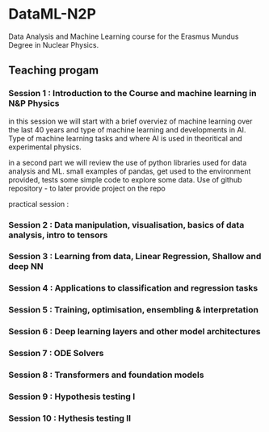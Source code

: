 # DataML-N2P
Data Analysis and Machine Learning course for the Erasmus Mundus Degree in Nuclear Physics.

## Teaching progam 

### Session 1 : Introduction to the Course and machine learning in N&P Physics
in this session we will start with a brief overviez of machine learning over the last 40 years and type of machine learning and developments in AI. Type of machine learning tasks and where AI is used in theoritical and experimental physics. 

in a second part we will review the use of python libraries used for data analysis and ML. small examples of pandas, get used to the environment provided, tests some simple code to explore some data. Use of github repository - to later provide project on the repo

practical session : 


### Session 2 : Data manipulation, visualisation, basics of data analysis, intro to tensors 

### Session 3 : Learning from data, Linear Regression, Shallow and deep NN  

### Session 4 : Applications to classification and regression tasks  

### Session 5 : Training, optimisation, ensembling & interpretation 

### Session 6 : Deep learning layers and other model architectures

### Session 7 : ODE Solvers

### Session 8 : Transformers and foundation models

### Session 9 : Hypothesis testing I

### Session 10 : Hythesis testing II







